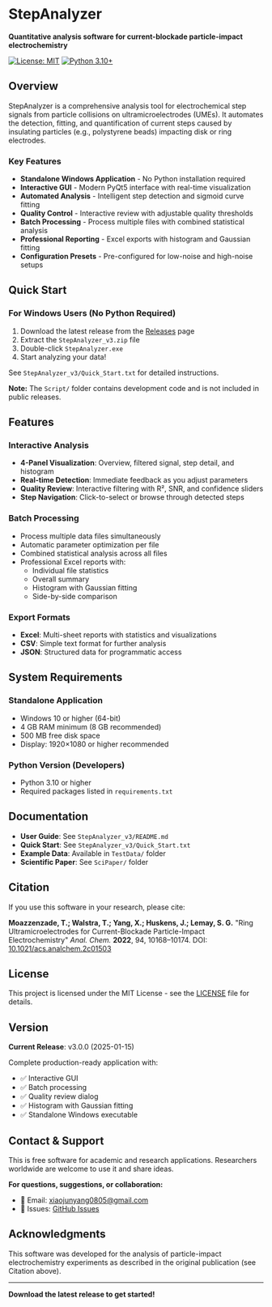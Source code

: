 # StepAnalyzer

**Quantitative analysis software for current-blockade particle-impact electrochemistry**

[![License: MIT](https://img.shields.io/badge/License-MIT-yellow.svg)](https://opensource.org/licenses/MIT)
[![Python 3.10+](https://img.shields.io/badge/python-3.10+-blue.svg)](https://www.python.org/downloads/)

## Overview

StepAnalyzer is a comprehensive analysis tool for electrochemical step signals from particle collisions on ultramicroelectrodes (UMEs). It automates the detection, fitting, and quantification of current steps caused by insulating particles (e.g., polystyrene beads) impacting disk or ring electrodes.

### Key Features

- **Standalone Windows Application** - No Python installation required
- **Interactive GUI** - Modern PyQt5 interface with real-time visualization
- **Automated Analysis** - Intelligent step detection and sigmoid curve fitting
- **Quality Control** - Interactive review with adjustable quality thresholds
- **Batch Processing** - Process multiple files with combined statistical analysis
- **Professional Reporting** - Excel exports with histogram and Gaussian fitting
- **Configuration Presets** - Pre-configured for low-noise and high-noise setups

## Quick Start

### For Windows Users (No Python Required)

1. Download the latest release from the [Releases](https://github.com/xiaojunyang0805/2024_StepAnalyzer/releases) page
2. Extract the `StepAnalyzer_v3.zip` file
3. Double-click `StepAnalyzer.exe`
4. Start analyzing your data!

See `StepAnalyzer_v3/Quick_Start.txt` for detailed instructions.


**Note:** The `Script/` folder contains development code and is not included in public releases.

## Features

### Interactive Analysis

- **4-Panel Visualization**: Overview, filtered signal, step detail, and histogram
- **Real-time Detection**: Immediate feedback as you adjust parameters
- **Quality Review**: Interactive filtering with R², SNR, and confidence sliders
- **Step Navigation**: Click-to-select or browse through detected steps

### Batch Processing

- Process multiple data files simultaneously
- Automatic parameter optimization per file
- Combined statistical analysis across all files
- Professional Excel reports with:
  - Individual file statistics
  - Overall summary
  - Histogram with Gaussian fitting
  - Side-by-side comparison

### Export Formats

- **Excel**: Multi-sheet reports with statistics and visualizations
- **CSV**: Simple text format for further analysis
- **JSON**: Structured data for programmatic access

## System Requirements

### Standalone Application
- Windows 10 or higher (64-bit)
- 4 GB RAM minimum (8 GB recommended)
- 500 MB free disk space
- Display: 1920×1080 or higher recommended

### Python Version (Developers)
- Python 3.10 or higher
- Required packages listed in `requirements.txt`

## Documentation

- **User Guide**: See `StepAnalyzer_v3/README.md`
- **Quick Start**: See `StepAnalyzer_v3/Quick_Start.txt`
- **Example Data**: Available in `TestData/` folder
- **Scientific Paper**: See `SciPaper/` folder

## Citation

If you use this software in your research, please cite:

**Moazzenzade, T.; Walstra, T.; Yang, X.; Huskens, J.; Lemay, S. G.**
"Ring Ultramicroelectrodes for Current-Blockade Particle-Impact Electrochemistry"
*Anal. Chem.* **2022**, 94, 10168–10174.
DOI: [10.1021/acs.analchem.2c01503](https://doi.org/10.1021/acs.analchem.2c01503)

## License

This project is licensed under the MIT License - see the [LICENSE](StepAnalyzer_v3/LICENSE) file for details.

## Version

**Current Release**: v3.0.0 (2025-01-15)

Complete production-ready application with:
- ✅ Interactive GUI
- ✅ Batch processing
- ✅ Quality review dialog
- ✅ Histogram with Gaussian fitting
- ✅ Standalone Windows executable

## Contact & Support

This is free software for academic and research applications. Researchers worldwide are welcome to use it and share ideas.

**For questions, suggestions, or collaboration:**
- 📧 Email: xiaojunyang0805@gmail.com
- 🐛 Issues: [GitHub Issues](https://github.com/xiaojunyang0805/2024_StepAnalyzer/issues)

## Acknowledgments

This software was developed for the analysis of particle-impact electrochemistry experiments as described in the original publication (see Citation above).

---

**Download the latest release to get started!**
